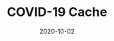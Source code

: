 ---
_schema: default
title: COVID-19 Cache
link: https://www.geocaching.com/geocache/GC8QW2T
owner: The CDC
date: 2020-10-02
log_type: Note
display_coords: N 41° 27.999' W 074° 24.000'
latitude: '41.46665'
longitude: '-74.400'
first_stage: false
bogus: true
zhanna_log:  >-
  Hi, Dr. Redfield (that is your name this week, right?)!


  Rich and I looked at this puzzle on and off for a week or two, testing a few ideas that didn’t work out, before we finally stumbled upon the solution. It was confirmed by the solution checker. We’ll be adding this one to our growing Middletown Geocaching to-do list! Thanks for the puzzle; we enjoyed it, as always!
  

  Zhanna and ~Rich in NEPA~
rich_log:
post_id: 12641
---